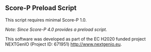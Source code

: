 ## Score-P Preload Script
This script requires minimal Score-P 1.0.

*Note: Since Score-P 4.0 provides a preload script.*

This software was developed as part of the EC H2020 funded project NEXTGenIO (Project ID: 671951) http://www.nextgenio.eu.
